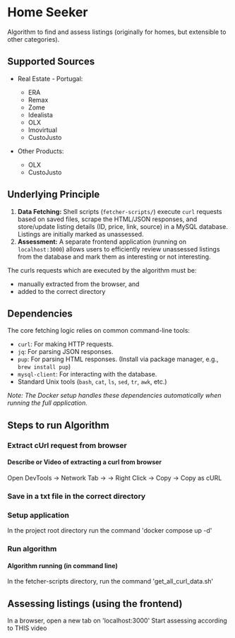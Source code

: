 # Home Seeker

Algorithm to find and assess listings (originally for homes, but extensible to other categories).

## Supported Sources

* Real Estate - Portugal:
  * ERA
  * Remax
  * Zome
  * Idealista
  * OLX
  * Imovirtual
  * CustoJusto

* Other Products:
  * OLX
  * CustoJusto

## Underlying Principle

1.  **Data Fetching:** Shell scripts (`fetcher-scripts/`) execute `curl` requests based on saved files, scrape the HTML/JSON responses, and store/update listing details (ID, price, link, source) in a MySQL database. Listings are initially marked as unassessed.
2.  **Assessment:** A separate frontend application (running on `localhost:3000`) allows users to efficiently review unassessed listings from the database and mark them as interesting or not interesting.

The curls requests which are executed by the algorithm must be:

* manually extracted from the browser, and
* added to the correct directory

## Dependencies

The core fetching logic relies on common command-line tools:

*   `curl`: For making HTTP requests.
*   `jq`: For parsing JSON responses.
*   `pup`: For parsing HTML responses. (Install via package manager, e.g., `brew install pup`)
*   `mysql-client`: For interacting with the database.
*   Standard Unix tools (`bash`, `cat`, `ls`, `sed`, `tr`, `awk`, etc.)

*Note: The Docker setup handles these dependencies automatically when running the full application.*

## Steps to run Algorithm

### Extract cUrl request from browser

#### Describe or Video of extracting a curl from browser

Open DevTools -> Network Tab -> <Find Request> -> Right Click -> Copy -> Copy as cURL

### Save in a txt file in the correct directory

### Setup application

In the project root directory run the command 'docker compose up -d'

### Run algorithm
#### Algorithm running (in command line)
In the fetcher-scripts directory, run the command 'get_all_curl_data.sh'

## Assessing listings (using the frontend)

In a browser, open a new tab on 'localhost:3000'
Start assessing according to THIS video
